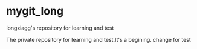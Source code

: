 mygit_long
==========

longxiagg's repository for learning and test

The private repository for learning and test.It's a begining.
change for test
